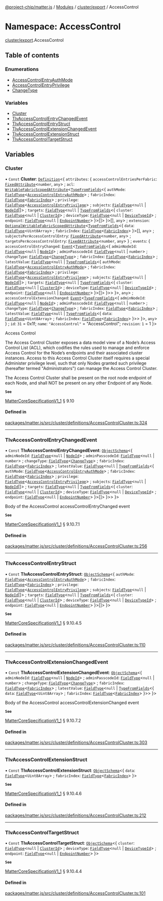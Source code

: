 [@project-chip/matter.js](../README.md) / [Modules](../modules.md) / [cluster/export](cluster_export.md) / AccessControl

# Namespace: AccessControl

[cluster/export](cluster_export.md).AccessControl

## Table of contents

### Enumerations

- [AccessControlEntryAuthMode](../enums/cluster_export.AccessControl.AccessControlEntryAuthMode.md)
- [AccessControlEntryPrivilege](../enums/cluster_export.AccessControl.AccessControlEntryPrivilege.md)
- [ChangeType](../enums/cluster_export.AccessControl.ChangeType.md)

### Variables

- [Cluster](cluster_export.AccessControl.md#cluster)
- [TlvAccessControlEntryChangedEvent](cluster_export.AccessControl.md#tlvaccesscontrolentrychangedevent)
- [TlvAccessControlEntryStruct](cluster_export.AccessControl.md#tlvaccesscontrolentrystruct)
- [TlvAccessControlExtensionChangedEvent](cluster_export.AccessControl.md#tlvaccesscontrolextensionchangedevent)
- [TlvAccessControlExtensionStruct](cluster_export.AccessControl.md#tlvaccesscontrolextensionstruct)
- [TlvAccessControlTargetStruct](cluster_export.AccessControl.md#tlvaccesscontroltargetstruct)

## Variables

### Cluster

• `Const` **Cluster**: [`Definition`](cluster_export.ClusterFactory.md#definition)\<\{ `attributes`: \{ `accessControlEntriesPerFabric`: [`FixedAttribute`](cluster_export.md#fixedattribute)\<`number`, `any`\> ; `acl`: [`WritableFabricScopedAttribute`](cluster_export.md#writablefabricscopedattribute)\<[`TypeFromFields`](tlv_export.md#typefromfields)\<\{ `authMode`: [`FieldType`](../interfaces/tlv_export.FieldType.md)\<[`AccessControlEntryAuthMode`](../enums/cluster_export.AccessControl.AccessControlEntryAuthMode.md)\> ; `fabricIndex`: [`FieldType`](../interfaces/tlv_export.FieldType.md)\<[`FabricIndex`](datatype_export.md#fabricindex)\> ; `privilege`: [`FieldType`](../interfaces/tlv_export.FieldType.md)\<[`AccessControlEntryPrivilege`](../enums/cluster_export.AccessControl.AccessControlEntryPrivilege.md)\> ; `subjects`: [`FieldType`](../interfaces/tlv_export.FieldType.md)\<``null`` \| [`NodeId`](datatype_export.md#nodeid)[]\> ; `targets`: [`FieldType`](../interfaces/tlv_export.FieldType.md)\<``null`` \| [`TypeFromFields`](tlv_export.md#typefromfields)\<\{ `cluster`: [`FieldType`](../interfaces/tlv_export.FieldType.md)\<``null`` \| [`ClusterId`](datatype_export.md#clusterid)\> ; `deviceType`: [`FieldType`](../interfaces/tlv_export.FieldType.md)\<``null`` \| [`DeviceTypeId`](datatype_export.md#devicetypeid)\> ; `endpoint`: [`FieldType`](../interfaces/tlv_export.FieldType.md)\<``null`` \| [`EndpointNumber`](datatype_export.md#endpointnumber)\>  }\>[]\>  }\>[], `any`\> ; `extension`: [`OptionalWritableFabricScopedAttribute`](cluster_export.md#optionalwritablefabricscopedattribute)\<[`TypeFromFields`](tlv_export.md#typefromfields)\<\{ `data`: [`FieldType`](../interfaces/tlv_export.FieldType.md)\<`Uint8Array`\> ; `fabricIndex`: [`FieldType`](../interfaces/tlv_export.FieldType.md)\<[`FabricIndex`](datatype_export.md#fabricindex)\>  }\>[], `any`\> ; `subjectsPerAccessControlEntry`: [`FixedAttribute`](cluster_export.md#fixedattribute)\<`number`, `any`\> ; `targetsPerAccessControlEntry`: [`FixedAttribute`](cluster_export.md#fixedattribute)\<`number`, `any`\>  } ; `events`: \{ `accessControlEntryChanged`: [`Event`](cluster_export.md#event)\<[`TypeFromFields`](tlv_export.md#typefromfields)\<\{ `adminNodeId`: [`FieldType`](../interfaces/tlv_export.FieldType.md)\<``null`` \| [`NodeId`](datatype_export.md#nodeid)\> ; `adminPasscodeId`: [`FieldType`](../interfaces/tlv_export.FieldType.md)\<``null`` \| `number`\> ; `changeType`: [`FieldType`](../interfaces/tlv_export.FieldType.md)\<[`ChangeType`](../enums/cluster_export.AccessControl.ChangeType.md)\> ; `fabricIndex`: [`FieldType`](../interfaces/tlv_export.FieldType.md)\<[`FabricIndex`](datatype_export.md#fabricindex)\> ; `latestValue`: [`FieldType`](../interfaces/tlv_export.FieldType.md)\<``null`` \| [`TypeFromFields`](tlv_export.md#typefromfields)\<\{ `authMode`: [`FieldType`](../interfaces/tlv_export.FieldType.md)\<[`AccessControlEntryAuthMode`](../enums/cluster_export.AccessControl.AccessControlEntryAuthMode.md)\> ; `fabricIndex`: [`FieldType`](../interfaces/tlv_export.FieldType.md)\<[`FabricIndex`](datatype_export.md#fabricindex)\> ; `privilege`: [`FieldType`](../interfaces/tlv_export.FieldType.md)\<[`AccessControlEntryPrivilege`](../enums/cluster_export.AccessControl.AccessControlEntryPrivilege.md)\> ; `subjects`: [`FieldType`](../interfaces/tlv_export.FieldType.md)\<``null`` \| [`NodeId`](datatype_export.md#nodeid)[]\> ; `targets`: [`FieldType`](../interfaces/tlv_export.FieldType.md)\<``null`` \| [`TypeFromFields`](tlv_export.md#typefromfields)\<\{ `cluster`: [`FieldType`](../interfaces/tlv_export.FieldType.md)\<``null`` \| [`ClusterId`](datatype_export.md#clusterid)\> ; `deviceType`: [`FieldType`](../interfaces/tlv_export.FieldType.md)\<``null`` \| [`DeviceTypeId`](datatype_export.md#devicetypeid)\> ; `endpoint`: [`FieldType`](../interfaces/tlv_export.FieldType.md)\<``null`` \| [`EndpointNumber`](datatype_export.md#endpointnumber)\>  }\>[]\>  }\>\>  }\>, `any`\> ; `accessControlExtensionChanged`: [`Event`](cluster_export.md#event)\<[`TypeFromFields`](tlv_export.md#typefromfields)\<\{ `adminNodeId`: [`FieldType`](../interfaces/tlv_export.FieldType.md)\<``null`` \| [`NodeId`](datatype_export.md#nodeid)\> ; `adminPasscodeId`: [`FieldType`](../interfaces/tlv_export.FieldType.md)\<``null`` \| `number`\> ; `changeType`: [`FieldType`](../interfaces/tlv_export.FieldType.md)\<[`ChangeType`](../enums/cluster_export.AccessControl.ChangeType.md)\> ; `fabricIndex`: [`FieldType`](../interfaces/tlv_export.FieldType.md)\<[`FabricIndex`](datatype_export.md#fabricindex)\> ; `latestValue`: [`FieldType`](../interfaces/tlv_export.FieldType.md)\<``null`` \| [`TypeFromFields`](tlv_export.md#typefromfields)\<\{ `data`: [`FieldType`](../interfaces/tlv_export.FieldType.md)\<`Uint8Array`\> ; `fabricIndex`: [`FieldType`](../interfaces/tlv_export.FieldType.md)\<[`FabricIndex`](datatype_export.md#fabricindex)\>  }\>\>  }\>, `any`\>  } ; `id`: ``31`` = 0x1f; `name`: ``"AccessControl"`` = "AccessControl"; `revision`: ``1`` = 1 }\>

Access Control

The Access Control Cluster exposes a data model view of a Node’s Access Control List (ACL), which codifies the
rules used to manage and enforce Access Control for the Node’s endpoints and their associated cluster instances.
Access to this Access Control Cluster itself requires a special Administer privilege level, such that only Nodes
granted such privilege (hereafter termed "Administrators") can manage the Access Control Cluster.

The Access Control Cluster shall be present on the root node endpoint of each Node, and shall NOT be present on
any other Endpoint of any Node.

**`See`**

[MatterCoreSpecificationV1_1](../interfaces/spec_export.MatterCoreSpecificationV1_1.md) § 9.10

#### Defined in

[packages/matter.js/src/cluster/definitions/AccessControlCluster.ts:324](https://github.com/project-chip/matter.js/blob/e87b236f/packages/matter.js/src/cluster/definitions/AccessControlCluster.ts#L324)

___

### TlvAccessControlEntryChangedEvent

• `Const` **TlvAccessControlEntryChangedEvent**: [`ObjectSchema`](../classes/tlv_export.ObjectSchema.md)\<\{ `adminNodeId`: [`FieldType`](../interfaces/tlv_export.FieldType.md)\<``null`` \| [`NodeId`](datatype_export.md#nodeid)\> ; `adminPasscodeId`: [`FieldType`](../interfaces/tlv_export.FieldType.md)\<``null`` \| `number`\> ; `changeType`: [`FieldType`](../interfaces/tlv_export.FieldType.md)\<[`ChangeType`](../enums/cluster_export.AccessControl.ChangeType.md)\> ; `fabricIndex`: [`FieldType`](../interfaces/tlv_export.FieldType.md)\<[`FabricIndex`](datatype_export.md#fabricindex)\> ; `latestValue`: [`FieldType`](../interfaces/tlv_export.FieldType.md)\<``null`` \| [`TypeFromFields`](tlv_export.md#typefromfields)\<\{ `authMode`: [`FieldType`](../interfaces/tlv_export.FieldType.md)\<[`AccessControlEntryAuthMode`](../enums/cluster_export.AccessControl.AccessControlEntryAuthMode.md)\> ; `fabricIndex`: [`FieldType`](../interfaces/tlv_export.FieldType.md)\<[`FabricIndex`](datatype_export.md#fabricindex)\> ; `privilege`: [`FieldType`](../interfaces/tlv_export.FieldType.md)\<[`AccessControlEntryPrivilege`](../enums/cluster_export.AccessControl.AccessControlEntryPrivilege.md)\> ; `subjects`: [`FieldType`](../interfaces/tlv_export.FieldType.md)\<``null`` \| [`NodeId`](datatype_export.md#nodeid)[]\> ; `targets`: [`FieldType`](../interfaces/tlv_export.FieldType.md)\<``null`` \| [`TypeFromFields`](tlv_export.md#typefromfields)\<\{ `cluster`: [`FieldType`](../interfaces/tlv_export.FieldType.md)\<``null`` \| [`ClusterId`](datatype_export.md#clusterid)\> ; `deviceType`: [`FieldType`](../interfaces/tlv_export.FieldType.md)\<``null`` \| [`DeviceTypeId`](datatype_export.md#devicetypeid)\> ; `endpoint`: [`FieldType`](../interfaces/tlv_export.FieldType.md)\<``null`` \| [`EndpointNumber`](datatype_export.md#endpointnumber)\>  }\>[]\>  }\>\>  }\>

Body of the AccessControl accessControlEntryChanged event

**`See`**

[MatterCoreSpecificationV1_1](../interfaces/spec_export.MatterCoreSpecificationV1_1.md) § 9.10.7.1

#### Defined in

[packages/matter.js/src/cluster/definitions/AccessControlCluster.ts:256](https://github.com/project-chip/matter.js/blob/e87b236f/packages/matter.js/src/cluster/definitions/AccessControlCluster.ts#L256)

___

### TlvAccessControlEntryStruct

• `Const` **TlvAccessControlEntryStruct**: [`ObjectSchema`](../classes/tlv_export.ObjectSchema.md)\<\{ `authMode`: [`FieldType`](../interfaces/tlv_export.FieldType.md)\<[`AccessControlEntryAuthMode`](../enums/cluster_export.AccessControl.AccessControlEntryAuthMode.md)\> ; `fabricIndex`: [`FieldType`](../interfaces/tlv_export.FieldType.md)\<[`FabricIndex`](datatype_export.md#fabricindex)\> ; `privilege`: [`FieldType`](../interfaces/tlv_export.FieldType.md)\<[`AccessControlEntryPrivilege`](../enums/cluster_export.AccessControl.AccessControlEntryPrivilege.md)\> ; `subjects`: [`FieldType`](../interfaces/tlv_export.FieldType.md)\<``null`` \| [`NodeId`](datatype_export.md#nodeid)[]\> ; `targets`: [`FieldType`](../interfaces/tlv_export.FieldType.md)\<``null`` \| [`TypeFromFields`](tlv_export.md#typefromfields)\<\{ `cluster`: [`FieldType`](../interfaces/tlv_export.FieldType.md)\<``null`` \| [`ClusterId`](datatype_export.md#clusterid)\> ; `deviceType`: [`FieldType`](../interfaces/tlv_export.FieldType.md)\<``null`` \| [`DeviceTypeId`](datatype_export.md#devicetypeid)\> ; `endpoint`: [`FieldType`](../interfaces/tlv_export.FieldType.md)\<``null`` \| [`EndpointNumber`](datatype_export.md#endpointnumber)\>  }\>[]\>  }\>

**`See`**

[MatterCoreSpecificationV1_1](../interfaces/spec_export.MatterCoreSpecificationV1_1.md) § 9.10.4.5

#### Defined in

[packages/matter.js/src/cluster/definitions/AccessControlCluster.ts:110](https://github.com/project-chip/matter.js/blob/e87b236f/packages/matter.js/src/cluster/definitions/AccessControlCluster.ts#L110)

___

### TlvAccessControlExtensionChangedEvent

• `Const` **TlvAccessControlExtensionChangedEvent**: [`ObjectSchema`](../classes/tlv_export.ObjectSchema.md)\<\{ `adminNodeId`: [`FieldType`](../interfaces/tlv_export.FieldType.md)\<``null`` \| [`NodeId`](datatype_export.md#nodeid)\> ; `adminPasscodeId`: [`FieldType`](../interfaces/tlv_export.FieldType.md)\<``null`` \| `number`\> ; `changeType`: [`FieldType`](../interfaces/tlv_export.FieldType.md)\<[`ChangeType`](../enums/cluster_export.AccessControl.ChangeType.md)\> ; `fabricIndex`: [`FieldType`](../interfaces/tlv_export.FieldType.md)\<[`FabricIndex`](datatype_export.md#fabricindex)\> ; `latestValue`: [`FieldType`](../interfaces/tlv_export.FieldType.md)\<``null`` \| [`TypeFromFields`](tlv_export.md#typefromfields)\<\{ `data`: [`FieldType`](../interfaces/tlv_export.FieldType.md)\<`Uint8Array`\> ; `fabricIndex`: [`FieldType`](../interfaces/tlv_export.FieldType.md)\<[`FabricIndex`](datatype_export.md#fabricindex)\>  }\>\>  }\>

Body of the AccessControl accessControlExtensionChanged event

**`See`**

[MatterCoreSpecificationV1_1](../interfaces/spec_export.MatterCoreSpecificationV1_1.md) § 9.10.7.2

#### Defined in

[packages/matter.js/src/cluster/definitions/AccessControlCluster.ts:303](https://github.com/project-chip/matter.js/blob/e87b236f/packages/matter.js/src/cluster/definitions/AccessControlCluster.ts#L303)

___

### TlvAccessControlExtensionStruct

• `Const` **TlvAccessControlExtensionStruct**: [`ObjectSchema`](../classes/tlv_export.ObjectSchema.md)\<\{ `data`: [`FieldType`](../interfaces/tlv_export.FieldType.md)\<`Uint8Array`\> ; `fabricIndex`: [`FieldType`](../interfaces/tlv_export.FieldType.md)\<[`FabricIndex`](datatype_export.md#fabricindex)\>  }\>

**`See`**

[MatterCoreSpecificationV1_1](../interfaces/spec_export.MatterCoreSpecificationV1_1.md) § 9.10.4.6

#### Defined in

[packages/matter.js/src/cluster/definitions/AccessControlCluster.ts:212](https://github.com/project-chip/matter.js/blob/e87b236f/packages/matter.js/src/cluster/definitions/AccessControlCluster.ts#L212)

___

### TlvAccessControlTargetStruct

• `Const` **TlvAccessControlTargetStruct**: [`ObjectSchema`](../classes/tlv_export.ObjectSchema.md)\<\{ `cluster`: [`FieldType`](../interfaces/tlv_export.FieldType.md)\<``null`` \| [`ClusterId`](datatype_export.md#clusterid)\> ; `deviceType`: [`FieldType`](../interfaces/tlv_export.FieldType.md)\<``null`` \| [`DeviceTypeId`](datatype_export.md#devicetypeid)\> ; `endpoint`: [`FieldType`](../interfaces/tlv_export.FieldType.md)\<``null`` \| [`EndpointNumber`](datatype_export.md#endpointnumber)\>  }\>

**`See`**

[MatterCoreSpecificationV1_1](../interfaces/spec_export.MatterCoreSpecificationV1_1.md) § 9.10.4.4

#### Defined in

[packages/matter.js/src/cluster/definitions/AccessControlCluster.ts:101](https://github.com/project-chip/matter.js/blob/e87b236f/packages/matter.js/src/cluster/definitions/AccessControlCluster.ts#L101)

